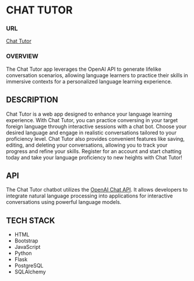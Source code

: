 # CHAT TUTOR

### URL
[Chat Tutor](https://chat-tutor.onrender.com/)

### OVERVIEW
The Chat Tutor app leverages the OpenAI API to generate lifelike conversation scenarios, allowing language learners to practice their skills in immersive contexts for a personalized language learning experience.

## DESCRIPTION
Chat Tutor is a web app designed to enhance your language learning experience. With Chat Tutor, you can practice conversing in your target foreign language through interactive sessions with a chat bot. Choose your desired language and engage in realistic conversations tailored to your proficiency level. Chat Tutor also provides convenient features like saving, editing, and deleting your conversations, allowing you to track your progress and refine your skills. Register for an account and start chatting today and take your language proficiency to new heights with Chat Tutor!

## API
The Chat Tutor chatbot utilizes the [OpenAI Chat API](https://platform.openai.com/). It allows developers to integrate natural language processing into applications for interactive conversations using powerful language models.

## TECH STACK
- HTML
- Bootstrap
- JavaScript
- Python
- Flask
- PostgreSQL
- SQLAlchemy
